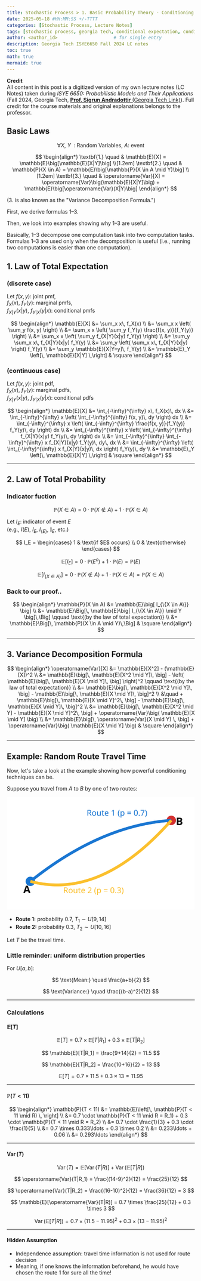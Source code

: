 ```yaml
---
title: Stochastic Process > 1. Basic Probability Theory - Conditioning
date: 2025-05-18 #HH:MM:SS +/-TTTT
categories: [Stochastic Process, Lecture Notes]
tags: [stochastic process, georgia tech, conditional expectation, conditioning]     # TAG names should always be lowercase
author: <author_id>                     # for single entry
description: Georgia Tech ISYE6650 Fall 2024 LC notes
toc: true
math: true
mermaid: true
---
```


**Credit**\
All content in this post is a digitized version of my own lecture notes (LC Notes) taken during *ISYE 6650: Probabilistic Models and Their Applications* (Fall 2024, Georgia Tech, [**Prof. Sigrun Andradottir** (Georgia Tech Link)](https://www.isye.gatech.edu/users/sigrun-andradottir)).
Full credit for the course materials and original explanations belongs to the professor.

## Basic Laws

$$
\forall X, \: Y \: \text{ : Random Variables, } A \text{: event}
$$


$$
\begin{align*}
\textbf{1.} \quad & \mathbb{E}[X] = \mathbb{E}\big[\mathbb{E}[X|Y]\big] \\[1.2em]
\textbf{2.} \quad & \mathbb{P}(X \in A) = \mathbb{E}\big[\mathbb{P}(X \in A \mid Y)\big] \\[1.2em]
\textbf{3.} \quad & \operatorname{Var}[X] = \operatorname{Var}\big(\mathbb{E}[X|Y]\big) + \mathbb{E}\big[\operatorname{Var}(X|Y)\big]
\end{align*}
$$

(3. is also known as the "Variance Decomposition Formula.")

First, we derive formulas 1–3.

Then, we look into examples showing why 1–3 are useful.

Basically, 1–3 decompose one computation task into two computation tasks.  
Formulas 1–3 are used only when the decomposition is useful (i.e., running two computations is easier than one computation).


## 1. Law of Total Expectation




### (discrete case)

Let $f(x, y)$: joint pmf,  
$f_X(x)$, $f_Y(y)$: marginal pmfs,  
$f_{X|Y}(x|y)$, $f_{Y|X}(y|x)$: conditional pmfs

$$
\begin{align*}
\mathbb{E}[X]
  &= \sum_x x\, f_X(x) \\
  &= \sum_x x \left( \sum_y f(x, y) \right) \\
  &= \sum_x x \left( \sum_y f_Y(y) \frac{f(x, y)}{f_Y(y)} \right) \\
  &= \sum_x x \left( \sum_y f_{X|Y}(x|y) f_Y(y) \right) \\
  &= \sum_y \sum_x x\, f_{X|Y}(x|y) f_Y(y) \\
  &= \sum_y \left( \sum_x x\, f_{X|Y}(x|y) \right) f_Y(y) \\
  &= \sum_y \mathbb{E}[X|Y=y]\, f_Y(y) \\
  &= \mathbb{E}_Y \left[\, \mathbb{E}[X|Y] \,\right]
  & \square
\end{align*}
$$

### (continuous case)

Let $f(x, y)$: joint pdf,  
$f_X(x)$, $f_Y(y)$: marginal pdfs,  
$f_{X|Y}(x|y)$, $f_{Y|X}(y|x)$: conditional pdfs

$$
\begin{align*}
\mathbb{E}[X] 
  &= \int_{-\infty}^{\infty} x\, f_X(x)\, dx \\
  &= \int_{-\infty}^{\infty} x \left( \int_{-\infty}^{\infty} f(x, y)\, dy \right) dx \\
  &= \int_{-\infty}^{\infty} x \left( \int_{-\infty}^{\infty} \frac{f(x, y)}{f_Y(y)} f_Y(y)\, dy \right) dx \\
  &= \int_{-\infty}^{\infty} x \left( \int_{-\infty}^{\infty} f_{X|Y}(x|y) f_Y(y)\, dy \right) dx \\
  &= \int_{-\infty}^{\infty} \int_{-\infty}^{\infty} x f_{X|Y}(x|y) f_Y(y)\, dy\, dx \\
  &= \int_{-\infty}^{\infty} \left( \int_{-\infty}^{\infty} x f_{X|Y}(x|y)\, dx \right) f_Y(y)\, dy \\
  &= \mathbb{E}_Y \left[\, \mathbb{E}[X|Y] \,\right]
  & \square
\end{align*}
$$


---

## 2. Law of Total Probability

### Indicator fuction

$$
\mathbb{P}(X \in A) = 0 \cdot \mathbb{P}(X \notin A) + 1 \cdot \mathbb{P}(X \in A)
$$

Let $I_E$: indicator of event $E$  
(e.g., $I(E)$, $I_E$, $I_{\{E\}}$, $\mathbb{I}_{E}$, etc.)

$$
I_E = 
\begin{cases}
1 & \text{if $E$ occurs} \\
0 & \text{otherwise}
\end{cases}
$$

$$
\mathbb{E}[I_E] = 0 \cdot \mathbb{P}(E^c) + 1 \cdot \mathbb{P}(E) = \mathbb{P}(E)
$$

$$
\mathbb{E}[I_{\{X \in A\}}] = 0 \cdot \mathbb{P}(X \notin A) + 1 \cdot \mathbb{P}(X \in A) = \mathbb{P}(X \in A)
$$


### Back to our proof..


$$
\begin{align*}
\mathbb{P}(X \in A)
    &= \mathbb{E}\big[ I_{\{X \in A\}} \big] \\
    &= \mathbb{E}\Big[\, \mathbb{E}\big[ I_{\{X \in A\}} \mid Y \big]\,\Big] \qquad \text{(by the law of total expectation)} \\
    &= \mathbb{E}\Big[\, \mathbb{P}(X \in A \mid Y)\,\Big]
    & \square
\end{align*}
$$


---

## 3. Variance Decomposition Formula

$$
\begin{align*}
\operatorname{Var}[X]
    &= \mathbb{E}[X^2] - (\mathbb{E}[X])^2 \\
    &= \mathbb{E}\big[\, \mathbb{E}[X^2 \mid Y]\, \big] - \left( \mathbb{E}\big[\, \mathbb{E}[X \mid Y]\, \big] \right)^2 \qquad \text{(by the law of total expectation)} \\
    &= \mathbb{E}\big[\, \mathbb{E}[X^2 \mid Y]\, \big] - \mathbb{E}\big[\, \mathbb{E}[X \mid Y]\, \big]^2 \\
    &\quad + \mathbb{E}\big[\, \mathbb{E}[X \mid Y]^2\, \big] - \mathbb{E}\big[\, \mathbb{E}[X \mid Y]\, \big]^2 \\
    &= \mathbb{E}\big[\, \mathbb{E}[X^2 \mid Y] - \mathbb{E}[X \mid Y]^2\, \big]
    + \operatorname{Var}\big( \mathbb{E}[X \mid Y] \big) \\
    &= \mathbb{E}\big[\, \operatorname{Var}(X \mid Y) \, \big] + \operatorname{Var}\big( \mathbb{E}[X \mid Y] \big)
    & \square
    \end{align*}
$$

---

## Example: Random Route Travel Time

Now, let's take a look at the example showing how powerful conditioning techniques can be. 

Suppose you travel from $A$ to $B$ by one of two routes:

![Route Selection Diagram](/assets/img/route_diagram.svg)

- **Route 1:** probability $0.7$, $T_1 \sim U[9, 14]$
- **Route 2:** probability $0.3$, $T_2 \sim U[10, 16]$

Let $T$ be the travel time.

### Little reminder: uniform distribution properties

For $U[a, b]$:

$$
\text{Mean:} \quad \frac{a+b}{2}
$$

$$
\text{Variance:} \quad \frac{(b-a)^2}{12}
$$

---

### Calculations

#### $\mathbb{E}[T]$

$$
\mathbb{E}[T] = 0.7 \times \mathbb{E}[T|R_1] + 0.3 \times \mathbb{E}[T|R_2]
$$

$$
\mathbb{E}[T|R_1] = \frac{9+14}{2} = 11.5
$$

$$
\mathbb{E}[T|R_2] = \frac{10+16}{2} = 13
$$

$$
\mathbb{E}[T] = 0.7 \times 11.5 + 0.3 \times 13 = 11.95
$$

---

#### $\mathbb{P}(T < 11)$

$$
\begin{align*}
\mathbb{P}(T < 11)
    &= \mathbb{E}\left[\, \mathbb{P}(T < 11 \mid R) \, \right] \\
    &= 0.7 \cdot \mathbb{P}(T < 11 \mid R = R_1) + 0.3 \cdot \mathbb{P}(T < 11 \mid R = R_2) \\
    &= 0.7 \cdot \frac{1}{3} + 0.3 \cdot \frac{1}{5} \\
    &= 0.7 \times 0.333\ldots + 0.3 \times 0.2 \\
    &= 0.233\ldots + 0.06 \\
    &= 0.293\ldots
\end{align*}
$$

---

#### $\operatorname{Var}(T)$

$$
\operatorname{Var}(T) = \mathbb{E}[\operatorname{Var}(T|R)] + \operatorname{Var}(\mathbb{E}[T|R])
$$

$$
\operatorname{Var}(T|R_1) = \frac{(14-9)^2}{12} = \frac{25}{12}
$$

$$
\operatorname{Var}(T|R_2) = \frac{(16-10)^2}{12} = \frac{36}{12} = 3
$$

$$
\mathbb{E}[\operatorname{Var}(T|R)] = 0.7 \times \frac{25}{12} + 0.3 \times 3
$$

$$
\operatorname{Var}(\mathbb{E}[T|R]) = 0.7 \times (11.5 - 11.95)^2 + 0.3 \times (13 - 11.95)^2
$$

---

#### Hidden Assumption

- Independence assumption: travel time information is not used for route decision
- Meaning, if one knows the information beforehand, he would have chosen the route 1 for sure all the time!
